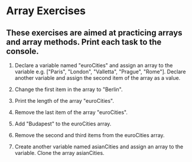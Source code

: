 # Array Exercises

## These exercises are aimed at practicing arrays and array methods. Print each task to the console.

1. Declare a variable named "euroCities" and assign an array to the variable e.g. ["Paris", "London", "Valletta", "Prague", "Rome"]. Declare another variable and assign the second item of the array as a value.

2. Change the first item in the array to "Berlin".

3. Print the length of the array "euroCities".

4. Remove the last item of the array "euroCities".

5. Add "Budapest" to the euroCities array.

6. Remove the second and third items from the euroCities array.

7. Create another variable named asianCities and assign an array to the variable. Clone the array asianCities.
